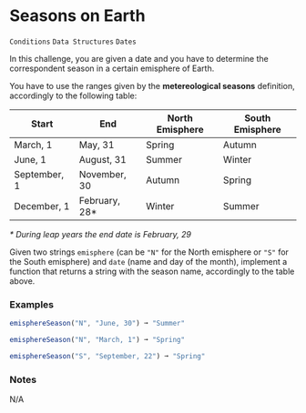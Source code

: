 # Seasons on Earth

`Conditions` `Data Structures` `Dates`

In this challenge, you are given a date and you have to determine the correspondent season in a certain emisphere of Earth.

You have to use the ranges given by the **metereological seasons** definition, accordingly to the following table:

| Start        | End            | North Emisphere | South Emisphere |
| ------------ | -------------- | --------------- | --------------- |
| March, 1     | May, 31        | Spring          | Autumn          |
| June, 1      | August, 31     | Summer          | Winter          |
| September, 1 | November, 30   | Autumn          | Spring          |
| December, 1  | February, 28\* | Winter          | Summer          |

_\* During leap years the end date is February, 29_

Given two strings `emisphere` (can be `"N"` for the North emisphere or `"S"` for the South emisphere) and `date` (name and day of the month), implement a function that returns a string with the season name, accordingly to the table above.

### Examples

```js
emisphereSeason("N", "June, 30") ➞ "Summer"

emisphereSeason("N", "March, 1") ➞ "Spring"

emisphereSeason("S", "September, 22") ➞ "Spring"
```

### Notes

N/A
